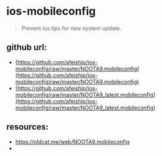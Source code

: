 # ios-mobileconfig
> Prevent ios tips for new system update.



## github url:
+ [https://github.com/afeiship/ios-mobileconfig/raw/master/NOOTA9.mobileconfig](https://github.com/afeiship/ios-mobileconfig/raw/master/NOOTA9.mobileconfig)
+ [https://github.com/afeiship/ios-mobileconfig/raw/master/NOOTA9_latest.mobileconfig](https://github.com/afeiship/ios-mobileconfig/raw/master/NOOTA9_latest.mobileconfig)


## resources:
+ https://oldcat.me/web/NOOTA9.mobileconfig
+

